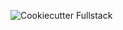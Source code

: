 ![Cookiecutter Fullstack](https://github.com/jtbaker/cookiecutter_fullstack/workflows/Python%20application/badge.svg)
